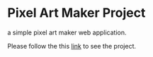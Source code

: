 # Pixel Art Maker Project

a simple pixel art maker web application.


Please follow the this [link](https://suhrabjan.github.io/Pixel-Art-Maker/) to see the project.
